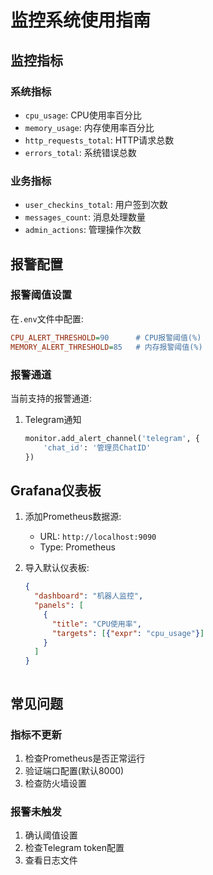 # 监控系统使用指南

## 监控指标

### 系统指标
- `cpu_usage`: CPU使用率百分比
- `memory_usage`: 内存使用率百分比
- `http_requests_total`: HTTP请求总数
- `errors_total`: 系统错误总数

### 业务指标
- `user_checkins_total`: 用户签到次数
- `messages_count`: 消息处理数量
- `admin_actions`: 管理操作次数

## 报警配置

### 报警阈值设置
在`.env`文件中配置:
```ini
CPU_ALERT_THRESHOLD=90      # CPU报警阈值(%)
MEMORY_ALERT_THRESHOLD=85   # 内存报警阈值(%)
```

### 报警通道
当前支持的报警通道:
1. Telegram通知
   ```python
   monitor.add_alert_channel('telegram', {
       'chat_id': '管理员ChatID'
   })
   ```

## Grafana仪表板

1. 添加Prometheus数据源:
   - URL: `http://localhost:9090`
   - Type: Prometheus

2. 导入默认仪表板:
   ```json
   {
     "dashboard": "机器人监控",
     "panels": [
       {
         "title": "CPU使用率",
         "targets": [{"expr": "cpu_usage"}]
       }
     ]
   }
   ```
   ```

## 常见问题

### 指标不更新
1. 检查Prometheus是否正常运行
2. 验证端口配置(默认8000)
3. 检查防火墙设置

### 报警未触发
1. 确认阈值设置
2. 检查Telegram token配置
3. 查看日志文件
```